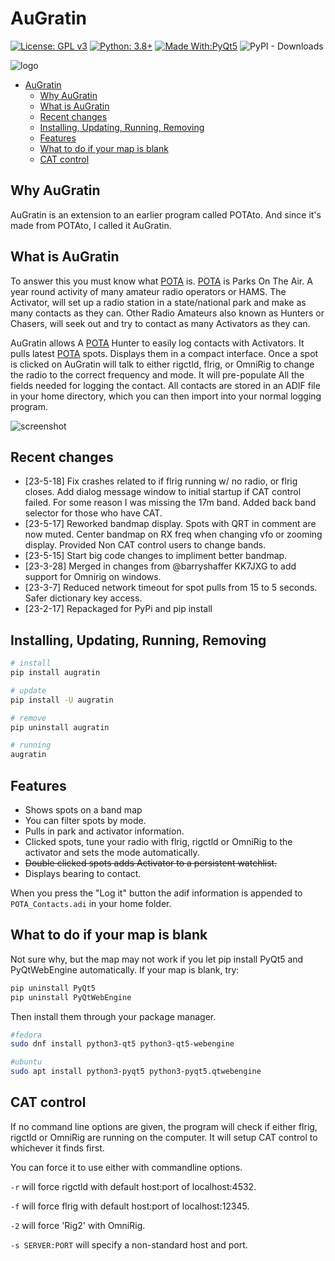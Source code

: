 # AuGratin

[![License: GPL v3](https://img.shields.io/badge/License-GPLv3-blue.svg)](https://www.gnu.org/licenses/gpl-3.0)  [![Python: 3.8+](https://img.shields.io/badge/python-3.9+-blue.svg)](https://www.python.org/downloads/)  [![Made With:PyQt5](https://img.shields.io/badge/Made%20with-PyQt5-red)](https://pypi.org/project/PyQt5/)
![PyPI - Downloads](https://img.shields.io/pypi/dm/augratin)

![logo](https://github.com/mbridak/augratin/raw/master/augratin/data/k6gte.augratin.svg)

- [AuGratin](#augratin)
  - [Why AuGratin](#why-augratin)
  - [What is AuGratin](#what-is-augratin)
  - [Recent changes](#recent-changes)
  - [Installing, Updating, Running, Removing](#installing-updating-running-removing)
  - [Features](#features)
  - [What to do if your map is blank](#what-to-do-if-your-map-is-blank)
  - [CAT control](#cat-control)

## Why AuGratin

AuGratin is an extension to an earlier program called POTAto. And since it's made from POTAto, I called it AuGratin.

## What is AuGratin

To answer this you must know what [POTA](https://parksontheair.com) is.
[POTA](https://parksontheair.com) is Parks On The Air.
A year round activity of many amateur radio operators or HAMS.
The Activator, will set up a radio station in a state/national park and make as many contacts as they can.
Other Radio Amateurs also known as Hunters or Chasers, will seek out and try to contact as many Activators as they can.

AuGratin allows A [POTA](https://parksontheair.com) Hunter to easily log contacts with Activators.
It pulls latest [POTA](https://parksontheair.com) spots. Displays them in a compact interface.
Once a spot is clicked on AuGratin will talk to either rigctld, flrig, or OmniRig to change the radio to the correct
frequency and mode. It will pre-populate All the fields needed for logging the contact.
All contacts are stored in an ADIF file in your home directory,
which you can then import into your normal logging program.

![screenshot](https://github.com/mbridak/augratin/raw/master/pic/screenshot.png)

## Recent changes

- [23-5-18] Fix crashes related to if flrig running w/ no radio, or flrig closes. Add dialog message window to initial startup if CAT control failed. For some reason I was missing the 17m band. Added back band selector for those who have CAT.
- [23-5-17] Reworked bandmap display. Spots with QRT in comment are now muted. Center bandmap on RX freq when changing vfo or zooming display. Provided Non CAT control users to change bands.
- [23-5-15] Start big code changes to impliment better bandmap.
- [23-3-28] Merged in changes from @barryshaffer KK7JXG to add support for Omnirig on windows.
- [23-3-7] Reduced network timeout for spot pulls from 15 to 5 seconds. Safer dictionary key access.
- [23-2-17] Repackaged for PyPi and pip install

## Installing, Updating, Running, Removing

```bash
# install
pip install augratin

# update
pip install -U augratin

# remove
pip uninstall augratin

# running
augratin
```

## Features

- Shows spots on a band map
- You can filter spots by mode.
- Pulls in park and activator information.
- Clicked spots, tune your radio with flrig, rigctld or OmniRig to the activator and sets the mode automatically.
- ~~Double clicked spots adds Activator to a persistent watchlist.~~
- Displays bearing to contact.

When you press the "Log it" button the adif information is appended to `POTA_Contacts.adi` in your home folder.

## What to do if your map is blank

Not sure why, but the map may not work if you let pip install PyQt5 and PyQtWebEngine automatically. If your map is blank, try:

```bash
pip uninstall PyQt5
pip uninstall PyQtWebEngine
```

Then install them through your package manager.

```bash
#fedora
sudo dnf install python3-qt5 python3-qt5-webengine

#ubuntu
sudo apt install python3-pyqt5 python3-pyqt5.qtwebengine
```

## CAT control

If no command line options are given, the program will check if either flrig, rigctld or OmniRig are running on the computer. It will setup CAT control to whichever it finds first.

You can force it to use either with commandline options.

`-r` will force rigctld with default host:port of localhost:4532.

`-f` will force flrig with default host:port of localhost:12345.

`-2` will force 'Rig2' with OmniRig.

`-s SERVER:PORT` will specify a non-standard host and port.
